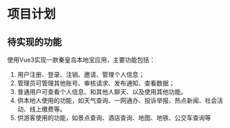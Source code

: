 # 项目计划

## 待实现的功能

使用Vue3实现一款秦皇岛本地宝应用，主要功能包括： 

1. 用户注册、登录、注销、邀请、管理个人信息；
2. 管理员可管理其他账号、审核请求、发布通知、查看数据；
3. 普通用户可查看个人信息、和其他人聊天、以及使用其他功能。 
4. 供本地人使用的功能，如天气查询、一网通办、投诉举报、热点新闻、社会活动、线上缴费等。
5. 供游客使用的功能，如景点查询、酒店查询、地图、地铁、公交车查询等